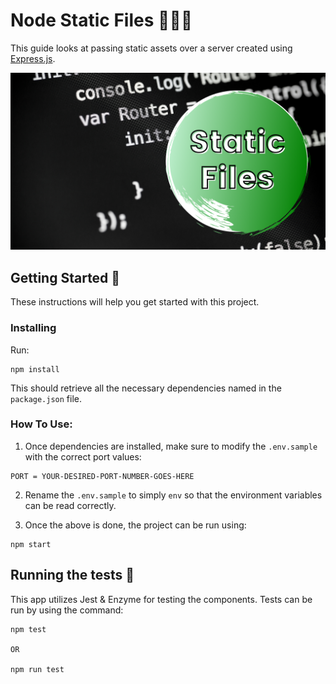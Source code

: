 # Node Static Files 🚀🚀🚀

This guide looks at passing static assets over a server created using [Express.js](https://expressjs.com/).

![http-banner](static-banner.png)

## Getting Started 🏁

These instructions will help you get started with this project.

### Installing

Run:

```
npm install
```

This should retrieve all the necessary dependencies named in the `package.json` file.

### How To Use:

1. Once dependencies are installed, make sure to modify the ```.env.sample``` with the correct port values:

```
PORT = YOUR-DESIRED-PORT-NUMBER-GOES-HERE
```

2. Rename the ```.env.sample``` to simply ```env``` so that the environment variables can be read correctly.

3. Once the above is done, the project can be run using:

```
npm start
```

## Running the tests 🧪

This app utilizes Jest & Enzyme for testing the components. Tests can be run by using the command:

```
npm test

OR

npm run test
```
